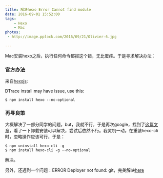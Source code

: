 ```yaml
---
title: 解决hexo Error Cannot find module
date: 2016-09-01 15:52:00
tags: 
	- Hexo
	- Mac
photos:
 - http://image.pplock.com/2016/09/21/Olivier-6.jpg
 
---
```



Mac安装hexo之后，执行任何命令都报这个错，无比蛋疼。于是寻求解决办法：

### 官方办法
来自[hexojs](https://github.com/hexojs/hexo/issues/1922):
<!-- more -->
 DTrace install may have issue, use this:
 
``` 
$ npm install hexo --no-optional
```

### 再寻良策
大概解决了一部分同学的问题，but，我就不行，于是再次google，找到了[这篇文章](http://kikoroc.com/2016/05/04/resolve-hexo-DTraceProviderBindings-MODULE-NOT-FOUND.html)，看了一下卸载安装可以解决，尝试后依然不行。我灵机一动，在重装hexo-cli时，忽略操作应该可行，于是：

```
$ npm uninstall hexo-cli -g
$ npm install hexo-cli -g --no-optional

```
解决。

另外，还遇到一个问题：ERROR Deployer not found: git，完美解决[here](https://github.com/hexojs/hexo/issues/1040)

